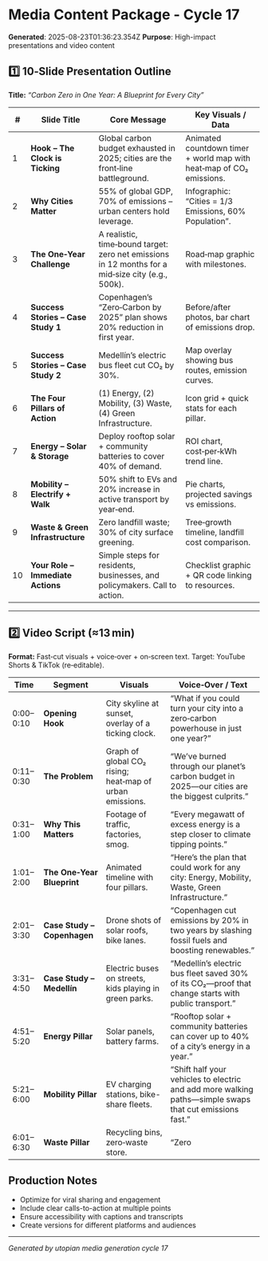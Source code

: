 # Media Content Package - Cycle 17

**Generated**: 2025-08-23T01:36:23.354Z
**Purpose**: High-impact presentations and video content

## 1️⃣ 10‑Slide Presentation Outline  
**Title:** *“Carbon Zero in One Year: A Blueprint for Every City”*  

| # | Slide Title | Core Message | Key Visuals / Data |
|---|-------------|--------------|--------------------|
| 1 | **Hook – The Clock is Ticking** | Global carbon budget exhausted in 2025; cities are the front‑line battleground. | Animated countdown timer + world map with heat‑map of CO₂ emissions. |
| 2 | **Why Cities Matter** | 55% of global GDP, 70% of emissions – urban centers hold leverage. | Infographic: “Cities = 1/3 Emissions, 60% Population”. |
| 3 | **The One‑Year Challenge** | A realistic, time‑bound target: zero net emissions in 12 months for a mid‑size city (e.g., 500k). | Road‑map graphic with milestones. |
| 4 | **Success Stories – Case Study 1** | Copenhagen’s “Zero‑Carbon by 2025” plan shows 20% reduction in first year. | Before/after photos, bar chart of emissions drop. |
| 5 | **Success Stories – Case Study 2** | Medellín’s electric bus fleet cut CO₂ by 30%. | Map overlay showing bus routes, emission curves. |
| 6 | **The Four Pillars of Action** | (1) Energy, (2) Mobility, (3) Waste, (4) Green Infrastructure. | Icon grid + quick stats for each pillar. |
| 7 | **Energy – Solar & Storage** | Deploy rooftop solar + community batteries to cover 40% of demand. | ROI chart, cost‑per‑kWh trend line. |
| 8 | **Mobility – Electrify + Walk** | 50% shift to EVs and 20% increase in active transport by year‑end. | Pie charts, projected savings vs emissions. |
| 9 | **Waste & Green Infrastructure** | Zero landfill waste; 30% of city surface greening. | Tree‑growth timeline, landfill cost comparison. |
|10 | **Your Role – Immediate Actions** | Simple steps for residents, businesses, and policymakers. Call to action. | Checklist graphic + QR code linking to resources. |

---

## 2️⃣ Video Script (≈13 min)  
**Format:** Fast‑cut visuals + voice‑over + on‑screen text. Target: YouTube Shorts & TikTok (re‑editable).  

| Time | Segment | Visuals | Voice‑Over / Text |
|------|---------|---------|-------------------|
| 0:00–0:10 | **Opening Hook** | City skyline at sunset, overlay of a ticking clock. | “What if you could turn your city into a zero‑carbon powerhouse in just one year?” |
| 0:11–0:30 | **The Problem** | Graph of global CO₂ rising; heat‑map of urban emissions. | “We’ve burned through our planet’s carbon budget in 2025—our cities are the biggest culprits.” |
| 0:31–1:00 | **Why This Matters** | Footage of traffic, factories, smog. | “Every megawatt of excess energy is a step closer to climate tipping points.” |
| 1:01–2:00 | **The One‑Year Blueprint** | Animated timeline with four pillars. | “Here’s the plan that could work for any city: Energy, Mobility, Waste, Green Infrastructure.” |
| 2:01–3:30 | **Case Study – Copenhagen** | Drone shots of solar roofs, bike lanes. | “Copenhagen cut emissions by 20% in two years by slashing fossil fuels and boosting renewables.” |
| 3:31–4:50 | **Case Study – Medellín** | Electric buses on streets, kids playing in green parks. | “Medellín’s electric bus fleet saved 30% of its CO₂—proof that change starts with public transport.” |
| 4:51–5:20 | **Energy Pillar** | Solar panels, battery farms. | “Rooftop solar + community batteries can cover up to 40% of a city’s energy in a year.” |
| 5:21–6:00 | **Mobility Pillar** | EV charging stations, bike-share fleets. | “Shift half your vehicles to electric and add more walking paths—simple swaps that cut emissions fast.” |
| 6:01–6:30 | **Waste Pillar** | Recycling bins, zero‑waste store. | “Zero

## Production Notes
- Optimize for viral sharing and engagement
- Include clear calls-to-action at multiple points
- Ensure accessibility with captions and transcripts
- Create versions for different platforms and audiences

---
*Generated by utopian media generation cycle 17*
